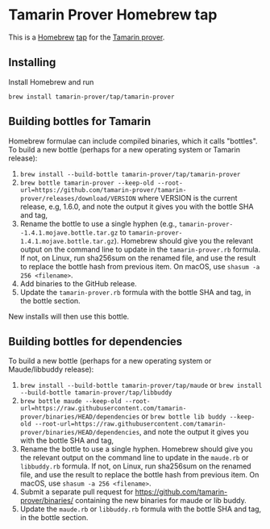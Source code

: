 # Tamarin Prover Homebrew tap

This is a [Homebrew](https://brew.sh/) [tap](https://docs.brew.sh/Taps) for the [Tamarin prover](https://tamarin-prover.github.io).

## Installing

Install Homebrew and run

```
brew install tamarin-prover/tap/tamarin-prover
```

## Building bottles for Tamarin
Homebrew formulae can include compiled binaries, which it calls "bottles". To build a new bottle (perhaps for a new operating system or Tamarin release):

1. `brew install --build-bottle tamarin-prover/tap/tamarin-prover`
2. `brew bottle tamarin-prover --keep-old --root-url=https://github.com/tamarin-prover/tamarin-prover/releases/download/VERSION` where VERSION is the current release, e.g, 1.6.0, and note the output it gives you with the bottle SHA and tag,
3. Rename the bottle to use a single hyphen (e.g., `tamarin-prover--1.4.1.mojave.bottle.tar.gz` to `tamarin-prover-1.4.1.mojave.bottle.tar.gz`). Homebrew should give you the relevant output on the command line to update in the `tamarin-prover.rb` formula. If not, on Linux, run sha256sum on the renamed file, and use the result to replace the bottle hash from previous item. On macOS, use `shasum -a 256 <filename>`.
4. Add binaries to the GitHub release.
5. Update the `tamarin-prover.rb` formula with the bottle SHA and tag, in the bottle section.

New installs will then use this bottle.

## Building bottles for dependencies
To build a new bottle (perhaps for a new operating system or Maude/libbuddy release):

1. `brew install --build-bottle tamarin-prover/tap/maude` or `brew install --build-bottle tamarin-prover/tap/libbuddy`
2. `brew bottle maude --keep-old --root-url=https://raw.githubusercontent.com/tamarin-prover/binaries/HEAD/dependencies` or `brew bottle lib buddy --keep-old --root-url=https://raw.githubusercontent.com/tamarin-prover/binaries/HEAD/dependencies`, and note the output it gives you with the bottle SHA and tag,
3. Rename the bottle to use a single hyphen. Homebrew should give you the relevant output on the command line to update in the `maude.rb` or `libbuddy.rb` formula. If not, on Linux, run sha256sum on the renamed file, and use the result to replace the bottle hash from previous item. On macOS, use `shasum -a 256 <filename>`.
4. Submit a separate pull request for https://github.com/tamarin-prover/binaries/ containing the new binaries for maude or lib buddy.
5. Update the `maude.rb` or `libbuddy.rb` formula with the bottle SHA and tag, in the bottle section.

